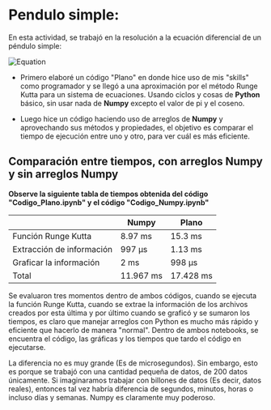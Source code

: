 # Pendulo simple:
En esta actividad, se trabajó en la resolución a la ecuación diferencial de un péndulo simple:

![Equation](/equation.png)

* Primero elaboré un código "Plano" en donde hice uso de mis "skills" como programador y se llegó a una aproximación por el método Runge Kutta para un sistema de ecuaciones.
Usando ciclos y cosas de **Python** básico, sin usar nada de **Numpy** excepto el valor de pi y el coseno.

* Luego hice un código haciendo uso de arreglos de **Numpy** y aprovechando sus métodos y propiedades, el objetivo es comparar el tiempo de ejecución entre uno y otro, para ver cuál es más eficiente.

## Comparación entre tiempos, con arreglos Numpy y sin arreglos Numpy

**Observe la siguiente tabla de tiempos obtenida del código "Codigo_Plano.ipynb" y el código "Codigo_Numpy.ipynb"**

|                           | Numpy     | Plano     |
|---------------------------|-----------|-----------|
| Función Runge Kutta       | 8.97 ms   | 15.3 ms   |
| Extracción de información | 997 µs    | 1.13 ms   |
| Graficar la información   | 2 ms      | 998 µs    |
| Total                     | ‭11.967‬ ms | 17.428 ms |

Se evaluaron tres momentos dentro de ambos códigos, cuando se ejecuta la función Runge Kutta, cuando se extrae la información de los archivos creados por esta última y por último cuando se graficó y se sumaron los tiempos, es claro que manejar arreglos con Python es mucho más rápido y eficiente que hacerlo de manera "normal". Dentro de ambos notebooks, se encuentra el código, las gráficas y los tiempos que tardo el código en ejecutarse.

La diferencia no es muy grande (Es de microsegundos). Sin embargo, esto es porque se trabajó con una cantidad pequeña de datos, de 200 datos únicamente. Si imaginaramos trabajar con billones de datos (Es decir, datos reales), entonces tal vez habría diferencia de segundos, minutos, horas o incluso días y semanas. Numpy es claramente muy poderoso.